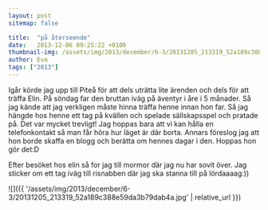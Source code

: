 ```yaml
---
layout: post
sitemap: false

title:  "på återseende"
date:   2013-12-06 09:25:22 +0100
thumbnail-img: /assets/img/2013/december/6-3/20131205_213319_52a189c388e59da3b79dab4a.jpg
author: Eva
tags: ["2013"]
---
```


Igår körde jag upp till Piteå för att dels uträtta lite ärenden och dels för att träffa Elin. På söndag far den bruttan iväg på äventyr i åre i 5 månader. Så jag kände att jag verkligen måste hinna träffa henne innan hon far. Så jag  hängde hos henne ett tag på kvällen och spelade sällskapsspel och pratade på. Det var mycket trevligt! Jag hoppas bara att vi kan hålla en telefonkontakt så man får höra hur läget är där borta.  Annars föreslog jag att hon borde skaffa en blogg och berätta om hennes dagar i den. Hoppas hon gör det:D 

Efter besöket hos elin så for jag till mormor där jag nu har sovit över. Jag sticker om ett tag iväg till risnabben där jag ska stanna till på lördaaaag:))

![]({{ '/assets/img/2013/december/6-3/20131205_213319_52a189c388e59da3b79dab4a.jpg'  | relative_url }})

